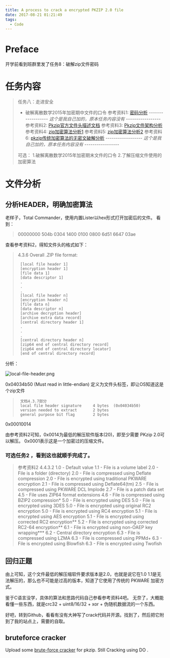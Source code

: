 ```yaml
---
title: A process to crack a encrypted PKZIP 2.0 file
date: 2017-08-21 01:21:49
tags:
  - Code
---
```


# Preface

开学前看到班群里发了任务8：破解zip文件密码

# 任务内容

> 任务八：走进安全
>
> * 破解离散数学2015年加密期中文件的口令
> 参考资料1: [密码分析](https://zh.wikipedia.org/wiki/%E5%AF%86%E7%A0%81%E5%88%86%E6%9E%90)
------------------ *这个是我自己加的，原本任务内容没有* -----------------
> 参考资料2: [Pkzip官方文件头描述文档](https://pkware.cachefly.net/webdocs/casestudies/APPNOTE.TXT)
> 参考资料3: [Pkzip文件架构分析](https://users.cs.jmu.edu/buchhofp/forensics/formats/pkzip.html)
> 参考资料4: [zip加密算法分析1](https://eprint.iacr.org/2004/078.pdf)
> 参考资料5: [zip加密算法分析2](https://courses.cs.ut.ee/MTAT.07.022/2015_fall/uploads/Main/dmitri-report-f15-16.pdf)
> 参考资料6: [pkzip传统加密算法的无密文破解分析](https://www.cs.auckland.ac.nz/~mike/zipattacks.pdf)
------------------ *这个是我自己加的，原本任务内容没有* -----------------
> 
> 可选：
> 1.破解离散数学2015年加密期末文件的口令
> 2.了解压缩文件使用的加密算法

# 文件分析

## 分析HEADER，明确加密算法

老样子，Total Commander，使用内置Lister以hex形式打开加密后的文件。
看到：

> 00000000   504b 0304 1400 0100 0800 6d51 6647 03ae

查看参考资料2，得知文件头的格式如下：

>    4.3.6 Overall .ZIP file format:
>
>      [local file header 1]
>      [encryption header 1]
>      [file data 1]
>      [data descriptor 1]
>      . 
>      .
>      .
>      [local file header n]
>      [encryption header n]
>      [file data n]
>      [data descriptor n]
>      [archive decryption header] 
>      [archive extra data record] 
>      [central directory header 1]
>      .
>      .
>      .
>      [central directory header n]
>      [zip64 end of central directory record]
>      [zip64 end of central directory locator] 
>      [end of central directory record]

分析：

![local-file-header.png](https://yygc.zzjnyyz.cn/asset_files/pkzip1.png)

0x04034b50 (Must read in little-endian)   定义为文件头标签，即让OS知道这是个zip文件     

>      文档4.3.7部分
>      local file header signature     4 bytes  (0x04034b50)
>      version needed to extract       2 bytes
>      general purpose bit flag        2 bytes

0x00010014

由参考资料2可知，0x0014为最低的解压软件版本(20)，即至少需要 PKzip 2.0可以解压。
0x0001表示这是一个加密过的压缩文件。

### 可选任务2 ，看到这也就顺手完成了。

> 参考资料2 4.4.3.2
>  1.0 - Default value
   1.1 - File is a volume label
   2.0 - File is a folder (directory)
   2.0 - File is compressed using Deflate compression
   2.0 - File is encrypted using traditional PKWARE encryption
   2.1 - File is compressed using Deflate64(tm)
   2.5 - File is compressed using PKWARE DCL Implode 
   2.7 - File is a patch data set 
   4.5 - File uses ZIP64 format extensions
   4.6 - File is compressed using BZIP2 compression*
   5.0 - File is encrypted using DES
   5.0 - File is encrypted using 3DES
   5.0 - File is encrypted using original RC2 encryption
   5.0 - File is encrypted using RC4 encryption
   5.1 - File is encrypted using AES encryption
   5.1 - File is encrypted using corrected RC2 encryption**
   5.2 - File is encrypted using corrected RC2-64 encryption**
   6.1 - File is encrypted using non-OAEP key wrapping***
   6.2 - Central directory encryption
   6.3 - File is compressed using LZMA
   6.3 - File is compressed using PPMd+
   6.3 - File is encrypted using Blowfish
   6.3 - File is encrypted using Twofish

## 回归正题

由上可知，这个文件最低的解压缩软件要求版本是2.0，也就是说它在1.0 1.1是无法解压的，那么也不可能是过高的版本，知道了它使用了传统的 PKWARE 加密方式。

鉴于C语言没学，具体的算法和思路代码自己参看参考资料4吧。
无奈了，大概能看懂一些东西，就是crc32 + uint8/16/32 + xor + 伪随机数据流的一个东西。

好吧，转到Github，看看有没有大神写了crack代码并开源。找到了，然后把它附到了我的站点上，需要的自取。

## bruteforce cracker

Upload some [brute-force cracker](https://yygc.zzjnyyz.cn/asset_files/zipcracker-bruteforce-real.rar) for pkzip.
Still Cracking using DO .

